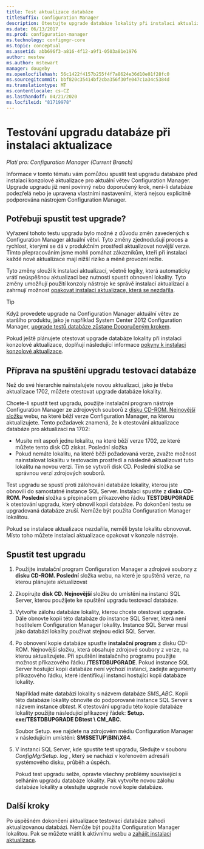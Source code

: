 ```yaml
---
title: Test aktualizace databáze
titleSuffix: Configuration Manager
description: Otestujte upgrade databáze lokality při instalaci aktualizací pro Configuration Manager.
ms.date: 06/13/2017
ms.prod: configuration-manager
ms.technology: configmgr-core
ms.topic: conceptual
ms.assetid: abb696f3-a816-4f12-a9f1-0503a81e1976
author: mestew
ms.author: mstewart
manager: dougeby
ms.openlocfilehash: 56c1422f4157b255f4f7a8624e36d10e01f28fc0
ms.sourcegitcommit: bbf820c35414bf2cba356f30fe047c1a34c5384d
ms.translationtype: MT
ms.contentlocale: cs-CZ
ms.lasthandoff: 04/21/2020
ms.locfileid: "81719978"
---
```

# <a name="test-the-database-upgrade-when-installing-an-update"></a>Testování upgradu databáze při instalaci aktualizace

*Platí pro: Configuration Manager (Current Branch)*

Informace v tomto tématu vám pomůžou spustit test upgradu databáze před instalací konzolové aktualizace pro aktuální větev Configuration Manager. Upgrade upgradu již není povinný nebo doporučený krok, není-li databáze podezřelá nebo je upravena vlastními nastaveními, která nejsou explicitně podporována nástrojem Configuration Manager.

## <a name="do-i-need-to-run-a-test-upgrade"></a>Potřebuji spustit test upgrade?
Vyřazení tohoto testu upgradu bylo možné z důvodu změn zavedených s Configuration Manager aktuální větví. Tyto změny zjednodušují proces a rychlost, kterými se dá v produkčním prostředí aktualizovat novější verze. Tímto přepracováním jsme mohli pomáhat zákazníkům, kteří při instalaci každé nové aktualizace mají nižší riziko a méně provozní režie.

Tyto změny slouží k instalaci aktualizací, včetně logiky, která automaticky vrátí neúspěšnou aktualizaci bez nutnosti spustit obnovení lokality. Tyto změny umožňují použití konzoly nástroje ke správě instalací aktualizací a zahrnují možnost [opakovat instalaci aktualizace, která se nezdařila](install-in-console-updates.md#bkmk_retry).

> [!TIP]
> Když provedete upgrade na Configuration Manager aktuální větev ze staršího produktu, jako je například System Center 2012 Configuration Manager, [upgrade testů databáze zůstane Doporučeným krokem](../deploy/install/upgrade-to-configuration-manager.md#bkmk_test).

Pokud ještě plánujete otestovat upgrade databáze lokality při instalaci konzolové aktualizace, doplňují následující informace [pokyny k instalaci konzolové aktualizace](install-in-console-updates.md#bkmk_install).

## <a name="prepare-to-run-a-test-database-upgrade"></a>Příprava na spuštění upgradu testovací databáze  
Než do své hierarchie nainstalujete novou aktualizaci, jako je třeba aktualizace 1702, můžete otestovat upgrade databáze lokality.

Chcete-li spustit test upgradu, použijte instalační program nástroje Configuration Manager ze zdrojových souborů z [disku CD-ROM. Nejnovější složku](the-cd.latest-folder.md) webu, na které běží verze Configuration Manager, na kterou aktualizujete. Tento požadavek znamená, že k otestování aktualizace databáze pro aktualizaci na 1702:
-   Musíte mít aspoň jednu lokalitu, na které běží verze 1702, ze které můžete tento disk CD získat. Poslední složka
-   Pokud nemáte lokalitu, na které běží požadovaná verze, zvažte možnost nainstalovat lokalitu v testovacím prostředí a následně aktualizovat tuto lokalitu na novou verzi. Tím se vytvoří disk CD. Poslední složka se správnou verzí zdrojových souborů.

Test upgradu se spustí proti zálohování databáze lokality, kterou jste obnovili do samostatné instance SQL Server.  Instalaci spustíte z **disku CD-ROM. Poslední** složka s přepínačem příkazového řádku **TESTDBUPGRADE** k otestování upgradu, který obnovil kopii databáze. Po dokončení testu se upgradovaná databáze zruší. Nemůže být použita Configuration Manager lokalitou.

Pokud se instalace aktualizace nezdařila, neměli byste lokalitu obnovovat. Místo toho můžete instalaci aktualizace opakovat v konzole nástroje.

##  <a name="run-the-test-upgrade"></a>Spustit test upgradu    
1. Použijte instalační program Configuration Manager a zdrojové soubory z **disku CD-ROM. Poslední** složka webu, na které je spuštěná verze, na kterou plánujete aktualizovat  

2. Zkopírujte **disk CD. Nejnovější** složku do umístění na instanci SQL Server, kterou použijete ke spuštění upgradu testovací databáze.

3. Vytvořte zálohu databáze lokality, kterou chcete otestovat upgrade. Dále obnovte kopii této databáze do instance SQL Server, která není hostitelem Configuration Manager lokality. Instance SQL Server musí jako databázi lokality používat stejnou edici SQL Server.  

4. Po obnovení kopie databáze spusťte **instalační program** z disku CD-ROM. Nejnovější složku, která obsahuje zdrojové soubory z verze, na kterou aktualizujete. Při spuštění instalačního programu použijte možnost příkazového řádku **/TESTDBUPGRADE**. Pokud instance SQL Server hostující kopii databáze není výchozí instancí, zadejte argumenty příkazového řádku, které identifikují instanci hostující kopii databáze lokality.   

   Například máte databázi lokality s názvem databáze *SMS_ABC*. Kopii této databáze lokality obnovíte do podporované instance SQL Server s názvem instance *dbtest*. K otestování upgradu této kopie databáze lokality použijte následující příkazový řádek: **Setup. exe/TESTDBUPGRADE DBtest \ CM_ABC**.  

   Soubor Setup. exe najdete na zdrojovém médiu Configuration Manager v následujícím umístění: **SMSSETUP\BIN\X64**.  

5. V instanci SQL Server, kde spustíte test upgradu, Sledujte v souboru *ConfigMgrSetup. log* , který se nachází v kořenovém adresáři systémového disku, průběh a úspěch.  

    Pokud test upgradu selže, opravte všechny problémy související s selháním upgradu databáze lokality. Pak vytvořte novou zálohu databáze lokality a otestujte upgrade nové kopie databáze.  



## <a name="next-steps"></a>Další kroky
Po úspěšném dokončení aktualizace testovací databáze zahodí aktualizovanou databázi. Nemůže být použita Configuration Manager lokalitou. Pak se můžete vrátit k aktivnímu webu a [zahájit instalaci aktualizace](install-in-console-updates.md).
